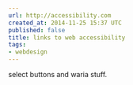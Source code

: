 ```yaml
---
url: http://accessibility.com
created_at: 2014-11-25 15:37 UTC
published: false
title: links to web accessibility
tags:
- webdesign
---
```


select buttons and waria stuff.
